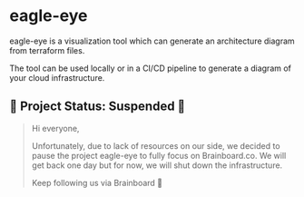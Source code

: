 eagle-eye
=========

eagle-eye is a visualization tool which can generate an architecture diagram from terraform files.
 
The tool can be used locally or in a CI/CD pipeline to generate a diagram of your cloud infrastructure.

## 🚧 Project Status: Suspended 🚧

> Hi everyone,
> 
> Unfortunately, due to lack of resources on our side, we decided to pause the project eagle-eye to fully focus on Brainboard.co.
> We will get back one day but for now, we will shut down the infrastructure.
> 
> Keep following us via Brainboard 🙂
> 
